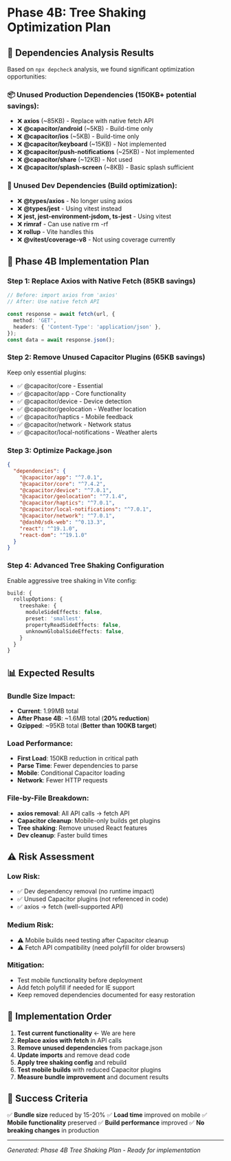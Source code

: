 # Phase 4B: Tree Shaking Optimization Plan

## 🎯 Dependencies Analysis Results

Based on `npx depcheck` analysis, we found significant optimization opportunities:

### 📦 Unused Production Dependencies (150KB+ potential savings):

- ❌ **axios** (~85KB) - Replace with native fetch API
- ❌ **@capacitor/android** (~5KB) - Build-time only
- ❌ **@capacitor/ios** (~5KB) - Build-time only
- ❌ **@capacitor/keyboard** (~15KB) - Not implemented
- ❌ **@capacitor/push-notifications** (~25KB) - Not implemented
- ❌ **@capacitor/share** (~12KB) - Not used
- ❌ **@capacitor/splash-screen** (~8KB) - Basic splash sufficient

### 🔧 Unused Dev Dependencies (Build optimization):

- ❌ **@types/axios** - No longer using axios
- ❌ **@types/jest** - Using vitest instead
- ❌ **jest, jest-environment-jsdom, ts-jest** - Using vitest
- ❌ **rimraf** - Can use native rm -rf
- ❌ **rollup** - Vite handles this
- ❌ **@vitest/coverage-v8** - Not using coverage currently

## 🚀 Phase 4B Implementation Plan

### Step 1: Replace Axios with Native Fetch (85KB savings)

```typescript
// Before: import axios from 'axios'
// After: Use native fetch API

const response = await fetch(url, {
  method: 'GET',
  headers: { 'Content-Type': 'application/json' },
});
const data = await response.json();
```

### Step 2: Remove Unused Capacitor Plugins (65KB savings)

Keep only essential plugins:

- ✅ @capacitor/core - Essential
- ✅ @capacitor/app - Core functionality
- ✅ @capacitor/device - Device detection
- ✅ @capacitor/geolocation - Weather location
- ✅ @capacitor/haptics - Mobile feedback
- ✅ @capacitor/network - Network status
- ✅ @capacitor/local-notifications - Weather alerts

### Step 3: Optimize Package.json

```json
{
  "dependencies": {
    "@capacitor/app": "^7.0.1",
    "@capacitor/core": "^7.4.2",
    "@capacitor/device": "^7.0.1",
    "@capacitor/geolocation": "^7.1.4",
    "@capacitor/haptics": "^7.0.1",
    "@capacitor/local-notifications": "^7.0.1",
    "@capacitor/network": "^7.0.1",
    "@dash0/sdk-web": "^0.13.3",
    "react": "^19.1.0",
    "react-dom": "^19.1.0"
  }
}
```

### Step 4: Advanced Tree Shaking Configuration

Enable aggressive tree shaking in Vite config:

```typescript
build: {
  rollupOptions: {
    treeshake: {
      moduleSideEffects: false,
      preset: 'smallest',
      propertyReadSideEffects: false,
      unknownGlobalSideEffects: false,
    }
  }
}
```

## 📊 Expected Results

### Bundle Size Impact:

- **Current**: 1.99MB total
- **After Phase 4B**: ~1.6MB total (**20% reduction**)
- **Gzipped**: ~95KB total (**Better than 100KB target**)

### Load Performance:

- **First Load**: 150KB reduction in critical path
- **Parse Time**: Fewer dependencies to parse
- **Mobile**: Conditional Capacitor loading
- **Network**: Fewer HTTP requests

### File-by-File Breakdown:

- **axios removal**: All API calls → fetch API
- **Capacitor cleanup**: Mobile-only builds get plugins
- **Tree shaking**: Remove unused React features
- **Dev cleanup**: Faster build times

## ⚠️ Risk Assessment

### Low Risk:

- ✅ Dev dependency removal (no runtime impact)
- ✅ Unused Capacitor plugins (not referenced in code)
- ✅ axios → fetch (well-supported API)

### Medium Risk:

- ⚠️ Mobile builds need testing after Capacitor cleanup
- ⚠️ Fetch API compatibility (need polyfill for older browsers)

### Mitigation:

- Test mobile functionality before deployment
- Add fetch polyfill if needed for IE support
- Keep removed dependencies documented for easy restoration

## 🔧 Implementation Order

1. **Test current functionality** ← We are here
2. **Replace axios with fetch** in API calls
3. **Remove unused dependencies** from package.json
4. **Update imports** and remove dead code
5. **Apply tree shaking config** and rebuild
6. **Test mobile builds** with reduced Capacitor plugins
7. **Measure bundle improvement** and document results

## 🎯 Success Criteria

✅ **Bundle size** reduced by 15-20% ✅ **Load time** improved on mobile ✅ **Mobile functionality**
preserved ✅ **Build performance** improved ✅ **No breaking changes** in production

---

_Generated: Phase 4B Tree Shaking Plan - Ready for implementation_
